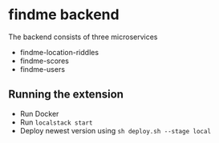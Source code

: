# findme backend
The backend consists of three microservices
- findme-location-riddles
- findme-scores
- findme-users

## Running the extension

- Run Docker
- Run `localstack start`
- Deploy newest version using `sh deploy.sh --stage local`
